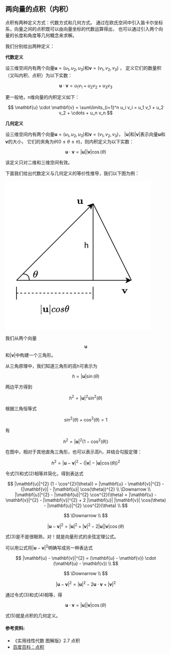 ## 两向量的点积（内积）

点积有两种定义方式：代数方式和几何方式。
通过在欧氏空间中引入笛卡尔坐标系，向量之间的点积既可以由向量坐标的代数运算得出，
也可以通过引入两个向量的长度和角度等几何概念来求解。

我们分别给出两种定义：

**代数定义**

设三维空间内有两个向量$\mathbf{u} = (u_1, u_2, u_3)$和$\mathbf{v} = (v_1, v_2, v_3)$ ，
定义它们的数量积（又叫内积、点积）为以下实数：

$$
\mathbf{u} \cdot \mathbf{v} = u_1 v_1 + u_2 v_2 + u_3 v_3
$$

更一般地，n维向量的内积定义如下：

$$
\mathbf{u} \cdot \mathbf{v} = \sum\limits_{i=1}^n u_i v_i = u_1 v_1 + u_2 v_2 + \cdots + u_n v_n
$$

**几何定义**

设三维空间内有两个向量$\mathbf{u} = (u_1, u_2, u_3)$和$\mathbf{v} = (v_1, v_2, v_3)$，
$|\mathbf{u}|$和$|\mathbf{v}|$表示向量$\mathbf{u}$和$\mathbf{v}$的大小，
它们的夹角为$\theta (0 \leq \theta \leq \pi)$，则内积定义为以下实数：

$$
\mathbf{u} \cdot \mathbf{v} = |\mathbf{u}| |\mathbf{v}| \cos(\theta) 
$$

该定义只对二维和三维空间有效。

下面我们给出代数定义与几何定义的等价性推导，我们以下图为例：

![两向量的点积](draw.io/dot_product_of_two_vectors.png)

我们从两个向量$$\mathbf{u}$$和$|\mathbf{v}|$中构建一个三角形。

从三角原理中，我们知道三角形的高h可表示为

$$
h = |\mathbf{u}| \sin(\theta)
$$

两边平方得到

$$
h^{2} = |\mathbf{u}|^{2} \sin^{2}(\theta)
$$

根据三角恒等式

$$
\sin^{2}(\theta) + \cos^{2}(\theta) = 1
$$

有

$$
h^{2} = |\mathbf{u}|^{2} (1 - \cos^{2}(\theta))     \tag{1}
$$

在图中，相对于其他直角三角形，也可以表示高h，并结合勾股定理：

$$
h^{2} = |\mathbf{u} - \mathbf{v}|^{2} - (|\mathbf{v}| - |\mathbf{u}| \cos(\theta))^{2}      \tag{2}
$$

令式(1)和式(2)相等并简化，得到表达式

$$
|\mathbf{u}|^{2} (1 - \cos^{2}(\theta)) = |\mathbf{u} - \mathbf{v}|^{2} - (|\mathbf{v}| - |\mathbf{u}| \cos(\theta))^{2}    \\
\Downarrow \\
|\mathbf{u}|^{2} - |\mathbf{u}|^{2} \cos^{2}(\theta) = |\mathbf{u} - \mathbf{v}|^{2} - |\mathbf{v}|^{2} + 2 |\mathbf{u}| |\mathbf{v}| \cos(\theta) - |\mathbf{u}|^{2} \cos^{2}(\theta)  \\
$$

$$
\Downarrow \\
$$

$$
|\mathbf{u} - \mathbf{v}|^{2} = |\mathbf{u}|^{2} + |\mathbf{v}|^{2} - 2 |\mathbf{u}| |\mathbf{v}| \cos(\theta)      \tag{3}
$$

式(3)是不是很眼熟，对！就是向量形式的余弦定理公式。

可以用公式将$|\mathbf{u} - \mathbf{v}|^{2}$明确写成另一种表达式

$$
|\mathbf{u} - \mathbf{v}|^{2} = (\mathbf{u} - \mathbf{v}) \cdot (\mathbf{u} - \mathbf{v}) \\
$$

$$
\Downarrow \\
$$

$$
|\mathbf{u} - \mathbf{v}|^{2} = |\mathbf{u}|^{2} - 2 \mathbf{u} \cdot \mathbf{v} + |\mathbf{v}|^{2}     \tag{4}
$$

通过令式(3)和式(4)相等，得

$$
\mathbf{u} \cdot \mathbf{v} = |\mathbf{u}| |\mathbf{v}| \cos(\theta)        \tag{5}
$$

式(5)就是点积的几何定义。


#### 参考资料:

- 《实用线性代数 图解版》2.7 点积
- [百度百科：点积](https://baike.baidu.com/item/%E7%82%B9%E7%A7%AF/9648528)
